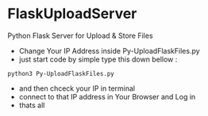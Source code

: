 # FlaskUploadServer
Python Flask Server for Upload &amp; Store Files
- Change Your IP Address inside Py-UploadFlaskFiles.py
- just start code by simple type this down bellow :
```
python3 Py-UploadFlaskFiles.py
```
- and then chceck your IP in terminal
- connect to that IP address in Your Browser and Log in
- thats all

